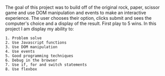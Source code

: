 The goal of this project was to build off of the original rock, paper, scissor game and use DOM manipulation and events to make an interactive experience. The user chooses their option, clicks submit and sees the computer's choice and a display of the result. First play to 5 wins. In this project I am display my ability to:

    1. Problem solve
    2. Use Javascript functions
    3. Use DOM manipulation
    4. Use events
    5. Good programming techniques
    6. Debug in the browser
    7. Use if, for and switch statements
    8. Use flexbox

